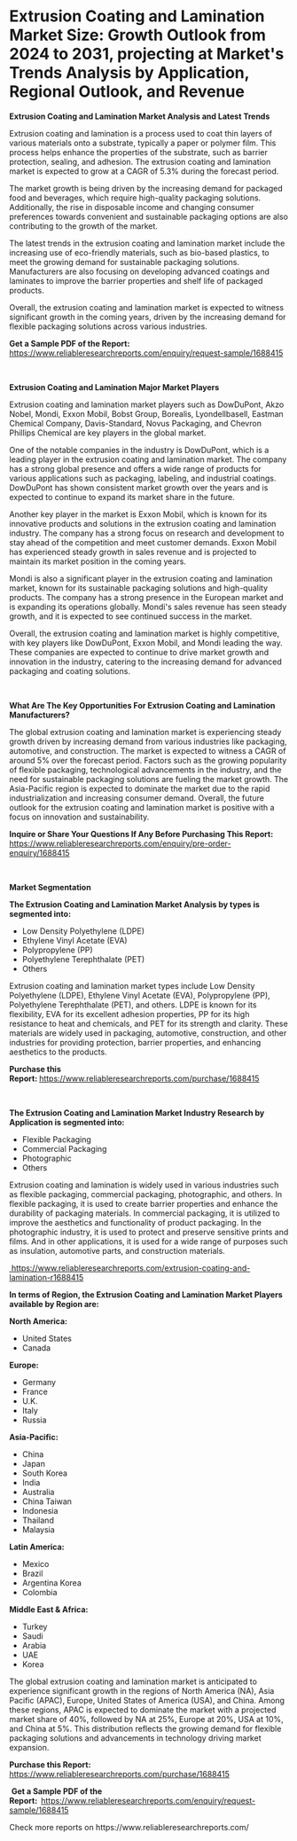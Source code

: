 <p><h1>Extrusion Coating and Lamination Market Size: Growth Outlook from 2024 to 2031, projecting at Market's Trends Analysis by Application, Regional Outlook, and Revenue</h1></p><p><strong>Extrusion Coating and Lamination Market Analysis and Latest Trends</strong></p>
<p><p>Extrusion coating and lamination is a process used to coat thin layers of various materials onto a substrate, typically a paper or polymer film. This process helps enhance the properties of the substrate, such as barrier protection, sealing, and adhesion. The extrusion coating and lamination market is expected to grow at a CAGR of 5.3% during the forecast period.</p><p>The market growth is being driven by the increasing demand for packaged food and beverages, which require high-quality packaging solutions. Additionally, the rise in disposable income and changing consumer preferences towards convenient and sustainable packaging options are also contributing to the growth of the market.</p><p>The latest trends in the extrusion coating and lamination market include the increasing use of eco-friendly materials, such as bio-based plastics, to meet the growing demand for sustainable packaging solutions. Manufacturers are also focusing on developing advanced coatings and laminates to improve the barrier properties and shelf life of packaged products.</p><p>Overall, the extrusion coating and lamination market is expected to witness significant growth in the coming years, driven by the increasing demand for flexible packaging solutions across various industries.</p></p>
<p><strong>Get a Sample PDF of the Report:&nbsp;</strong> <a href="https://www.reliableresearchreports.com/enquiry/request-sample/1688415">https://www.reliableresearchreports.com/enquiry/request-sample/1688415</a></p>
<p>&nbsp;</p>
<p><strong>Extrusion Coating and Lamination Major Market Players</strong></p>
<p><p>Extrusion coating and lamination market players such as DowDuPont, Akzo Nobel, Mondi, Exxon Mobil, Bobst Group, Borealis, Lyondellbasell, Eastman Chemical Company, Davis-Standard, Novus Packaging, and Chevron Phillips Chemical are key players in the global market.</p><p>One of the notable companies in the industry is DowDuPont, which is a leading player in the extrusion coating and lamination market. The company has a strong global presence and offers a wide range of products for various applications such as packaging, labeling, and industrial coatings. DowDuPont has shown consistent market growth over the years and is expected to continue to expand its market share in the future.</p><p>Another key player in the market is Exxon Mobil, which is known for its innovative products and solutions in the extrusion coating and lamination industry. The company has a strong focus on research and development to stay ahead of the competition and meet customer demands. Exxon Mobil has experienced steady growth in sales revenue and is projected to maintain its market position in the coming years.</p><p>Mondi is also a significant player in the extrusion coating and lamination market, known for its sustainable packaging solutions and high-quality products. The company has a strong presence in the European market and is expanding its operations globally. Mondi's sales revenue has seen steady growth, and it is expected to see continued success in the market.</p><p>Overall, the extrusion coating and lamination market is highly competitive, with key players like DowDuPont, Exxon Mobil, and Mondi leading the way. These companies are expected to continue to drive market growth and innovation in the industry, catering to the increasing demand for advanced packaging and coating solutions.</p></p>
<p>&nbsp;</p>
<p><strong>What Are The Key Opportunities For Extrusion Coating and Lamination Manufacturers?</strong></p>
<p><p>The global extrusion coating and lamination market is experiencing steady growth driven by increasing demand from various industries like packaging, automotive, and construction. The market is expected to witness a CAGR of around 5% over the forecast period. Factors such as the growing popularity of flexible packaging, technological advancements in the industry, and the need for sustainable packaging solutions are fueling the market growth. The Asia-Pacific region is expected to dominate the market due to the rapid industrialization and increasing consumer demand. Overall, the future outlook for the extrusion coating and lamination market is positive with a focus on innovation and sustainability.</p></p>
<p><strong>Inquire or Share Your Questions If Any Before Purchasing This Report:</strong> <a href="https://www.reliableresearchreports.com/enquiry/pre-order-enquiry/1688415">https://www.reliableresearchreports.com/enquiry/pre-order-enquiry/1688415</a></p>
<p>&nbsp;</p>
<p><strong>Market Segmentation</strong></p>
<p><strong>The Extrusion Coating and Lamination Market Analysis by types is segmented into:</strong></p>
<p><ul><li>Low Density Polyethylene (LDPE)</li><li>Ethylene Vinyl Acetate (EVA)</li><li>Polypropylene (PP)</li><li>Polyethylene Terephthalate (PET)</li><li>Others</li></ul></p>
<p><p>Extrusion coating and lamination market types include Low Density Polyethylene (LDPE), Ethylene Vinyl Acetate (EVA), Polypropylene (PP), Polyethylene Terephthalate (PET), and others. LDPE is known for its flexibility, EVA for its excellent adhesion properties, PP for its high resistance to heat and chemicals, and PET for its strength and clarity. These materials are widely used in packaging, automotive, construction, and other industries for providing protection, barrier properties, and enhancing aesthetics to the products.</p></p>
<p><strong>Purchase this Report:&nbsp;</strong><a href="https://www.reliableresearchreports.com/purchase/1688415">https://www.reliableresearchreports.com/purchase/1688415</a></p>
<p>&nbsp;</p>
<p><strong>The Extrusion Coating and Lamination Market Industry Research by Application is segmented into:</strong></p>
<p><ul><li>Flexible Packaging</li><li>Commercial Packaging</li><li>Photographic</li><li>Others</li></ul></p>
<p><p>Extrusion coating and lamination is widely used in various industries such as flexible packaging, commercial packaging, photographic, and others. In flexible packaging, it is used to create barrier properties and enhance the durability of packaging materials. In commercial packaging, it is utilized to improve the aesthetics and functionality of product packaging. In the photographic industry, it is used to protect and preserve sensitive prints and films. And in other applications, it is used for a wide range of purposes such as insulation, automotive parts, and construction materials.</p></p>
<p><a href="https://www.reliableresearchreports.com/extrusion-coating-and-lamination-r1688415">&nbsp;https://www.reliableresearchreports.com/extrusion-coating-and-lamination-r1688415</a></p>
<p><strong>In terms of Region, the Extrusion Coating and Lamination Market Players available by Region are:</strong></p>
<p>
    <p> <strong> North America: </strong>
        <ul>
            <li>United States</li>
            <li>Canada</li>
        </ul>
        </p> 
    <p> <strong> Europe: </strong>
        <ul>
            <li>Germany</li>
            <li>France</li>
            <li>U.K.</li>
            <li>Italy</li>
            <li>Russia</li>
        </ul>
        </p> 
    <p> <strong> Asia-Pacific: </strong>
        <ul>
            <li>China</li>
            <li>Japan</li>
            <li>South Korea</li>
            <li>India</li>
            <li>Australia</li>
            <li>China Taiwan</li>
            <li>Indonesia</li>
            <li>Thailand</li>
            <li>Malaysia</li>
        </ul>
        </p> 
    <p> <strong> Latin America: </strong>
        <ul>
            <li>Mexico</li>
            <li>Brazil</li>
            <li>Argentina Korea</li>
            <li>Colombia</li>
        </ul>
        </p> 
    <p> <strong> Middle East & Africa: </strong>
        <ul>
            <li>Turkey</li>
            <li>Saudi</li>
            <li>Arabia</li>
            <li>UAE</li>
            <li>Korea</li>
        </ul>
    </p>
    </p>
<p><p>The global extrusion coating and lamination market is anticipated to experience significant growth in the regions of North America (NA), Asia Pacific (APAC), Europe, United States of America (USA), and China. Among these regions, APAC is expected to dominate the market with a projected market share of 40%, followed by NA at 25%, Europe at 20%, USA at 10%, and China at 5%. This distribution reflects the growing demand for flexible packaging solutions and advancements in technology driving market expansion.</p></p>
<p><strong>Purchase this Report: </strong><a href="https://www.reliableresearchreports.com/purchase/1688415">https://www.reliableresearchreports.com/purchase/1688415</a></p>
<p>&nbsp;<strong>Get a Sample PDF of the Report:&nbsp;&nbsp;</strong><a href="https://www.reliableresearchreports.com/enquiry/request-sample/1688415">https://www.reliableresearchreports.com/enquiry/request-sample/1688415</a></p>
<p><strong></strong></p>
<p>Check more reports on https://www.reliableresearchreports.com/</p>
